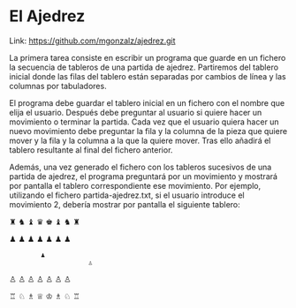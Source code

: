 # El Ajedrez

Link: https://github.com/mgonzalz/ajedrez.git

La primera tarea consiste en escribir un programa que guarde en un fichero la secuencia de tableros de una partida de ajedrez. Partiremos del tablero inicial donde las filas del tablero están separadas por cambios de línea y las columnas por tabuladores.

El programa debe guardar el tablero inicial en un fichero con el nombre que elija el usuario. Después debe preguntar al usuario si quiere hacer un movimiento o terminar la partida. Cada vez que el usuario quiera hacer un nuevo movimiento debe preguntar la fila y la columna de la pieza que quiere mover y la fila y la columna a la que la quiere mover. Tras ello añadirá el tablero resultante al final del fichero anterior.

Además, una vez generado el fichero con los tableros sucesivos de una partida de ajedrez, el programa preguntará por un movimiento y mostrará por pantalla el tablero correspondiente ese movimiento. Por ejemplo, utilizando el fichero partida-ajedrez.txt, si el usuario introduce el movimiento 2, debería mostrar por pantalla el siguiente tablero:

♜	♞	♝	♛	♚	♝	♞	♜

♟	♟	♟		♟	♟	♟	♟



			♟				
						♙	
							
♙	♙	♙	♙	♙	♙		♙

♖	♘	♗	♕	♔	♗	♘	♖
